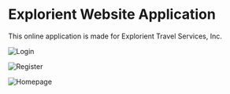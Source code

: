 # Explorient Website Application

This online application is made for Explorient Travel Services, Inc. 

![Login](https://i.imgur.com/DOhe8cg.png "Login")

![Register](https://i.imgur.com/0cbHcUD.png "Register")

![Homepage](https://i.imgur.com/cxJ93Xc.png "Homepage")